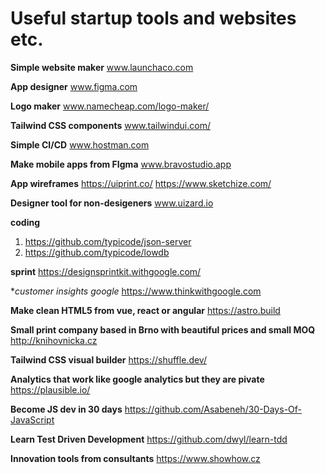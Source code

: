 # Useful startup tools and websites etc.

**Simple website maker** www.launchaco.com

**App designer** www.figma.com

**Logo maker** www.namecheap.com/logo-maker/

**Tailwind CSS components** www.tailwindui.com/

**Simple CI/CD** www.hostman.com

**Make mobile apps from FIgma** www.bravostudio.app

**App wireframes**
  https://uiprint.co/
  https://www.sketchize.com/


**Designer tool for non-desigeners** www.uizard.io


**coding**

1. https://github.com/typicode/json-server
2. https://github.com/typicode/lowdb

**sprint** https://designsprintkit.withgoogle.com/

**customer insights google* https://www.thinkwithgoogle.com

**Make clean HTML5 from vue, react or angular** https://astro.build

**Small print company based in Brno with beautiful prices and small MOQ** http://knihovnicka.cz

**Tailwind CSS visual builder** https://shuffle.dev/

**Analytics that work like google analytics but they are pivate** https://plausible.io/

**Become JS dev in 30 days** https://github.com/Asabeneh/30-Days-Of-JavaScript

**Learn Test Driven Development** https://github.com/dwyl/learn-tdd

**Innovation tools from consultants** https://www.showhow.cz
